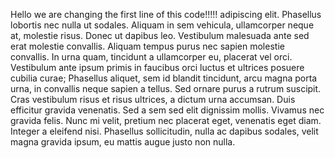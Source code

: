 Hello we are changing the first line of this code!!!!! adipiscing elit. Phasellus lobortis nec nulla ut sodales. Aliquam in sem vehicula, ullamcorper neque at, molestie risus. Donec ut dapibus leo. Vestibulum malesuada ante sed erat molestie convallis. Aliquam tempus purus nec sapien molestie convallis. In urna quam, tincidunt a ullamcorper eu, placerat vel orci. Vestibulum ante ipsum primis in faucibus orci luctus et ultrices posuere cubilia curae; Phasellus aliquet, sem id blandit tincidunt, arcu magna porta urna, in convallis neque sapien a tellus. Sed ornare purus a rutrum suscipit. Cras vestibulum risus et risus ultrices, a dictum urna accumsan. Duis efficitur gravida venenatis. Sed a sem sed elit dignissim mollis. Vivamus nec gravida felis. Nunc mi velit, pretium nec placerat eget, venenatis eget diam. Integer a eleifend nisi. Phasellus sollicitudin, nulla ac dapibus sodales, velit magna gravida ipsum, eu mattis augue justo non nulla. 

